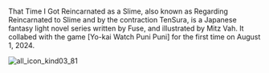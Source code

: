 #
That Time I Got Reincarnated as a Slime, also known as Regarding Reincarnated to Slime and by the contraction TenSura, is a Japanese fantasy light novel series written by Fuse, and illustrated by Mitz Vah.
It collabed with the game [Yo-kai Watch Puni Puni] for the first time on August 1, 2024.

![all_icon_kind03_81](https://github.com/user-attachments/assets/dc26be90-4b0f-4555-94d2-f75bbc447d3c)
